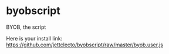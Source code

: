byobscript
==========

BYOB, the script

Here is your install link: https://github.com/jettclecto/byobscript/raw/master/byob.user.js
